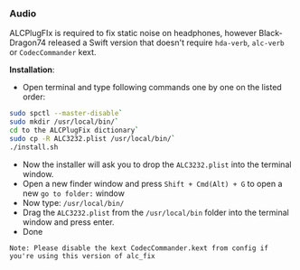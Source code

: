 ### Audio

ALCPlugFIx is required to fix static noise on headphones, however Black-Dragon74 released a Swift version that doesn't require `hda-verb`, `alc-verb` or `CodecCommander` kext. 

**Installation**:

- Open terminal and type following commands one by one on the listed order:
```bash
sudo spctl --master-disable`
sudo mkdir /usr/local/bin/`
cd to the ALCPlugFix dictionary`
sudo cp -R ALC3232.plist /usr/local/bin/`
./install.sh
```
- Now the installer will ask you to drop the `ALC3232.plist` into the terminal window.
- Open a new finder window and press `Shift + Cmd(Alt) + G` to open a new `go to folder:` window
- Now type: `/usr/local/bin/`
- Drag the `ALC3232.plist` from the `/usr/local/bin` folder into the terminal window and press enter.
- Done

```text
Note: Please disable the kext CodecCommander.kext from config if you're using this version of alc_fix
```